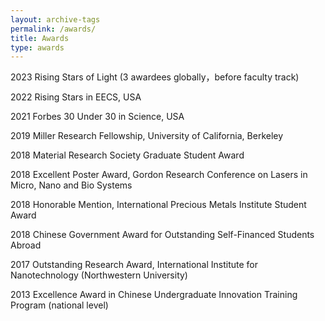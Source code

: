```yaml
---
layout: archive-tags
permalink: /awards/
title: Awards
type: awards
---
```


2023    Rising Stars of Light (3 awardees globally，before faculty track)

2022    Rising Stars in EECS, USA

2021    Forbes 30 Under 30 in Science, USA

2019    Miller Research Fellowship, University of California, Berkeley   

2018    Material Research Society Graduate Student Award

2018    Excellent Poster Award, Gordon Research Conference on Lasers in Micro, Nano and Bio Systems

2018    Honorable Mention, International Precious Metals Institute Student Award 

2018    Chinese Government Award for Outstanding Self-Financed Students Abroad 

2017    Outstanding Research Award, International Institute for Nanotechnology (Northwestern University)

2013    Excellence Award in Chinese Undergraduate Innovation Training Program (national level)


